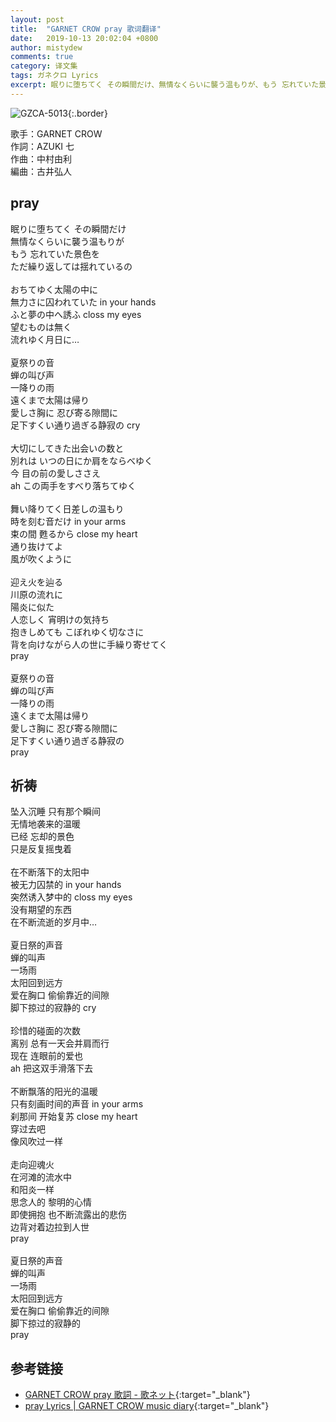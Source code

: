 ```yaml
---
layout: post
title:  "GARNET CROW pray 歌词翻译"
date:   2019-10-13 20:02:04 +0800
author: mistydew
comments: true
category: 译文集
tags: ガネクロ Lyrics
excerpt: 眠りに堕ちてく その瞬間だけ、無情なくらいに襲う温もりが、もう 忘れていた景色を、ただ繰り返しては揺れているの。
---
```

![GZCA-5013](https://crowsub.github.io/assets/images/discography/album/GZCA-5013.jpg){:.border}

歌手：GARNET CROW<br>
作詞：AZUKI 七<br>
作曲：中村由利<br>
編曲：古井弘人

<div class="lyric-original">
  <h2>pray</h2>
  <p>
    眠りに堕ちてく その瞬間だけ<br>
    無情なくらいに襲う温もりが<br>
    もう 忘れていた景色を<br>
    ただ繰り返しては揺れているの<br>
    <br>
    おちてゆく太陽の中に<br>
    無力さに囚われていた in your hands<br>
    ふと夢の中へ誘ふ closs my eyes<br>
    望むものは無く<br>
    流れゆく月日に…<br>
    <br>
    夏祭りの音<br>
    蝉の叫び声<br>
    一降りの雨<br>
    遠くまで太陽は帰り<br>
    愛しさ胸に 忍び寄る隙間に<br>
    足下すくい通り過ぎる静寂の cry<br>
    <br>
    大切にしてきた出会いの数と<br>
    別れは いつの日にか肩をならべゆく<br>
    今 目の前の愛しささえ<br>
    ah この両手をすべり落ちてゆく<br>
    <br>
    舞い降りてく日差しの温もり<br>
    時を刻む音だけ in your arms<br>
    束の間 甦るから close my heart<br>
    通り抜けてよ<br>
    風が吹くように<br>
    <br>
    迎え火を辿る<br>
    川原の流れに<br>
    陽炎に似た<br>
    人恋しく 宵明けの気持ち<br>
    抱きしめても こぼれゆく切なさに<br>
    背を向けながら人の世に手繰り寄せてく<br>
    pray<br>
    <br>
    夏祭りの音<br>
    蝉の叫び声<br>
    一降りの雨<br>
    遠くまで太陽は帰り<br>
    愛しさ胸に 忍び寄る隙間に<br>
    足下すくい通り過ぎる静寂の<br>
    pray
  </p>
</div>

<div class="lyric-translation">
  <h2>祈祷</h2>
  <p>
    坠入沉睡 只有那个瞬间<br>
    无情地袭来的温暖<br>
    已经 忘却的景色<br>
    只是反复摇曳着<br>
    <br>
    在不断落下的太阳中<br>
    被无力囚禁的 in your hands<br>
    突然诱入梦中的 closs my eyes<br>
    没有期望的东西<br>
    在不断流逝的岁月中…<br>
    <br>
    夏日祭的声音<br>
    蝉的叫声<br>
    一场雨<br>
    太阳回到远方<br>
    爱在胸口 偷偷靠近的间隙<br>
    脚下掠过的寂静的 cry<br>
    <br>
    珍惜的碰面的次数<br>
    离别 总有一天会并肩而行<br>
    现在 连眼前的爱也<br>
    ah 把这双手滑落下去<br>
    <br>
    不断飘落的阳光的温暖<br>
    只有刻画时间的声音 in your arms<br>
    刹那间 开始复苏 close my heart<br>
    穿过去吧<br>
    像风吹过一样<br>
    <br>
    走向迎魂火<br>
    在河滩的流水中<br>
    和阳炎一样<br>
    思念人的 黎明的心情<br>
    即使拥抱 也不断流露出的悲伤<br>
    边背对着边拉到人世<br>
    pray<br>
    <br>
    夏日祭的声音<br>
    蝉的叫声<br>
    一场雨<br>
    太阳回到远方<br>
    爱在胸口 偷偷靠近的间隙<br>
    脚下掠过的寂静的<br>
    pray
  </p>
</div>

## 参考链接

* [GARNET CROW pray 歌詞 - 歌ネット](https://www.uta-net.com/song/20138){:target="_blank"}
* [pray Lyrics \| GARNET CROW music diary](https://crowsub.github.io/lyrics/original/pray.html){:target="_blank"}

